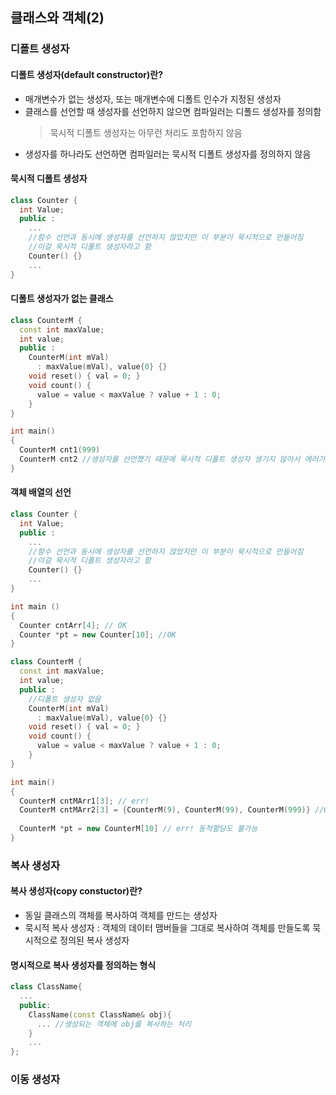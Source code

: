 ## 클래스와 객체(2)
### 디폴트 생성자
#### 디폴트 생성자(default constructor)란?
- 매개변수가 없는 생성자, 또는 매개변수에 디폴트 인수가 지정된 생성자
- 클래스를 선언할 때 생성자를 선언하지 않으면 컴파일러는 디폴드 생성자를 정의함
  > 묵시적 디폴트 생성자는 아무런 처리도 포함하지 않음
- 생성자를 하나라도 선언하면 컴파일러는 묵시적 디폴트 생성자를 정의하지 않음
#### 묵시적 디폴트 생성자
```c++
class Counter {
  int Value;
  public :
    ...
    //함수 선언과 동시에 생성자를 선언하지 않았지만 이 부분이 묵시적으로 만들어짐
    //이걸 묵시적 디폴트 생성자라고 함
    Counter() {} 
    ...
}
```
#### 디폴트 생성자가 없는 클래스
```c++
class CounterM {
  const int maxValue;
  int value;
  public :
    CounterM(int mVal)
      : maxValue(mVal), value{0} {}
    void reset() { val = 0; }
    void count() {
      value = value < maxValue ? value + 1 : 0;
    }
}

int main()
{
  CounterM cnt1(999)
  CounterM cnt2 //생성자를 선언했기 때문에 묵시적 디폴트 생성자 생기지 않아서 에러가난다.
}
```
#### 객체 배열의 선언
```c++
class Counter {
  int Value;
  public :
    ...
    //함수 선언과 동시에 생성자를 선언하지 않았지만 이 부분이 묵시적으로 만들어짐
    //이걸 묵시적 디폴트 생성자라고 함
    Counter() {} 
    ...
}

int main ()
{
  Counter cntArr[4]; // OK
  Counter *pt = new Counter[10]; //OK
}
```
```c++
class CounterM {
  const int maxValue;
  int value;
  public :
    //디폴트 생성자 없음
    CounterM(int mVal)
      : maxValue(mVal), value{0} {}
    void reset() { val = 0; }
    void count() {
      value = value < maxValue ? value + 1 : 0;
    }
}

int main()
{
  CounterM cntMArr1[3]; // err! 
  CounterM cntMArr2[3] = {CounterM(9), CounterM(99), CounterM(999)} //OK 디폴트 생성자 없으므로 초기값을 줘야한다.
  
  CounterM *pt = new CounterM[10] // err! 동적할당도 불가능
}
```
### 복사 생성자
#### 복사 생성자(copy constuctor)란?
- 동일 클래스의 객체를 복사하여 객체를 만드는 생성자
- 묵시적 복사 생성자 : 객체의 데이터 맴버들을 그대로 복사하여 객체를 만들도록 묵시적으로 정의된 복사 생성자
#### 명시적으로 복사 생성자를 정의하는 형식
```c++
class ClassName{
  ...
  public:
    ClassName(const ClassName& obj){
      ... //생성되는 객체에 obj를 복사하는 처리
    }
    ...
};
```
### 이동 생성자
